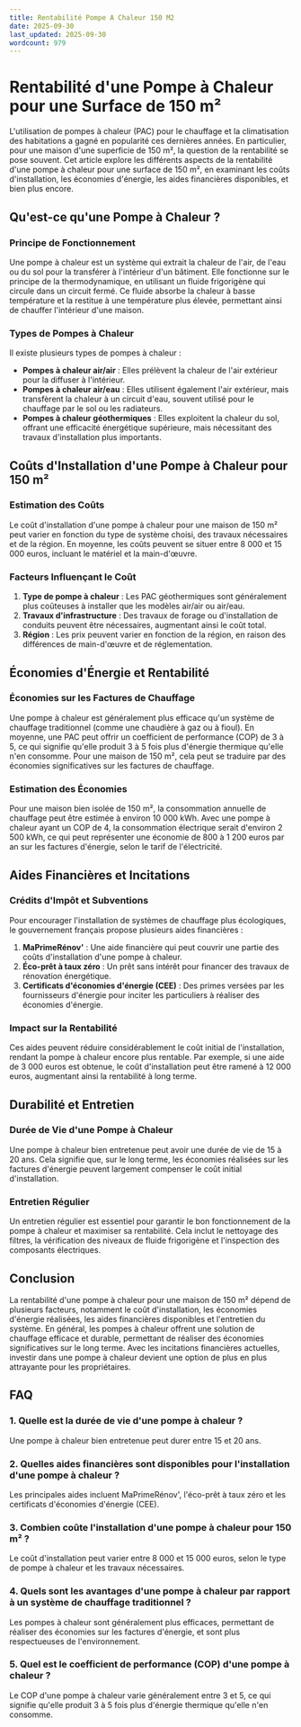 ```yaml
---
title: Rentabilité Pompe A Chaleur 150 M2
date: 2025-09-30
last_updated: 2025-09-30
wordcount: 979
---
```


# Rentabilité d'une Pompe à Chaleur pour une Surface de 150 m²

L'utilisation de pompes à chaleur (PAC) pour le chauffage et la climatisation des habitations a gagné en popularité ces dernières années. En particulier, pour une maison d'une superficie de 150 m², la question de la rentabilité se pose souvent. Cet article explore les différents aspects de la rentabilité d'une pompe à chaleur pour une surface de 150 m², en examinant les coûts d'installation, les économies d'énergie, les aides financières disponibles, et bien plus encore.

## Qu'est-ce qu'une Pompe à Chaleur ?

### Principe de Fonctionnement

Une pompe à chaleur est un système qui extrait la chaleur de l'air, de l'eau ou du sol pour la transférer à l'intérieur d'un bâtiment. Elle fonctionne sur le principe de la thermodynamique, en utilisant un fluide frigorigène qui circule dans un circuit fermé. Ce fluide absorbe la chaleur à basse température et la restitue à une température plus élevée, permettant ainsi de chauffer l'intérieur d'une maison.

### Types de Pompes à Chaleur

Il existe plusieurs types de pompes à chaleur :

- **Pompes à chaleur air/air** : Elles prélèvent la chaleur de l'air extérieur pour la diffuser à l'intérieur.
- **Pompes à chaleur air/eau** : Elles utilisent également l'air extérieur, mais transfèrent la chaleur à un circuit d'eau, souvent utilisé pour le chauffage par le sol ou les radiateurs.
- **Pompes à chaleur géothermiques** : Elles exploitent la chaleur du sol, offrant une efficacité énergétique supérieure, mais nécessitant des travaux d'installation plus importants.

## Coûts d'Installation d'une Pompe à Chaleur pour 150 m²

### Estimation des Coûts

Le coût d'installation d'une pompe à chaleur pour une maison de 150 m² peut varier en fonction du type de système choisi, des travaux nécessaires et de la région. En moyenne, les coûts peuvent se situer entre 8 000 et 15 000 euros, incluant le matériel et la main-d'œuvre.

### Facteurs Influençant le Coût

1. **Type de pompe à chaleur** : Les PAC géothermiques sont généralement plus coûteuses à installer que les modèles air/air ou air/eau.
2. **Travaux d'infrastructure** : Des travaux de forage ou d'installation de conduits peuvent être nécessaires, augmentant ainsi le coût total.
3. **Région** : Les prix peuvent varier en fonction de la région, en raison des différences de main-d'œuvre et de réglementation.

## Économies d'Énergie et Rentabilité

### Économies sur les Factures de Chauffage

Une pompe à chaleur est généralement plus efficace qu'un système de chauffage traditionnel (comme une chaudière à gaz ou à fioul). En moyenne, une PAC peut offrir un coefficient de performance (COP) de 3 à 5, ce qui signifie qu'elle produit 3 à 5 fois plus d'énergie thermique qu'elle n'en consomme. Pour une maison de 150 m², cela peut se traduire par des économies significatives sur les factures de chauffage.

### Estimation des Économies

Pour une maison bien isolée de 150 m², la consommation annuelle de chauffage peut être estimée à environ 10 000 kWh. Avec une pompe à chaleur ayant un COP de 4, la consommation électrique serait d'environ 2 500 kWh, ce qui peut représenter une économie de 800 à 1 200 euros par an sur les factures d'énergie, selon le tarif de l'électricité.

## Aides Financières et Incitations

### Crédits d'Impôt et Subventions

Pour encourager l'installation de systèmes de chauffage plus écologiques, le gouvernement français propose plusieurs aides financières :

1. **MaPrimeRénov'** : Une aide financière qui peut couvrir une partie des coûts d'installation d'une pompe à chaleur.
2. **Éco-prêt à taux zéro** : Un prêt sans intérêt pour financer des travaux de rénovation énergétique.
3. **Certificats d'économies d'énergie (CEE)** : Des primes versées par les fournisseurs d'énergie pour inciter les particuliers à réaliser des économies d'énergie.

### Impact sur la Rentabilité

Ces aides peuvent réduire considérablement le coût initial de l'installation, rendant la pompe à chaleur encore plus rentable. Par exemple, si une aide de 3 000 euros est obtenue, le coût d'installation peut être ramené à 12 000 euros, augmentant ainsi la rentabilité à long terme.

## Durabilité et Entretien

### Durée de Vie d'une Pompe à Chaleur

Une pompe à chaleur bien entretenue peut avoir une durée de vie de 15 à 20 ans. Cela signifie que, sur le long terme, les économies réalisées sur les factures d'énergie peuvent largement compenser le coût initial d'installation.

### Entretien Régulier

Un entretien régulier est essentiel pour garantir le bon fonctionnement de la pompe à chaleur et maximiser sa rentabilité. Cela inclut le nettoyage des filtres, la vérification des niveaux de fluide frigorigène et l'inspection des composants électriques.

## Conclusion

La rentabilité d'une pompe à chaleur pour une maison de 150 m² dépend de plusieurs facteurs, notamment le coût d'installation, les économies d'énergie réalisées, les aides financières disponibles et l'entretien du système. En général, les pompes à chaleur offrent une solution de chauffage efficace et durable, permettant de réaliser des économies significatives sur le long terme. Avec les incitations financières actuelles, investir dans une pompe à chaleur devient une option de plus en plus attrayante pour les propriétaires.

## FAQ

### 1. Quelle est la durée de vie d'une pompe à chaleur ?

Une pompe à chaleur bien entretenue peut durer entre 15 et 20 ans.

### 2. Quelles aides financières sont disponibles pour l'installation d'une pompe à chaleur ?

Les principales aides incluent MaPrimeRénov', l'éco-prêt à taux zéro et les certificats d'économies d'énergie (CEE).

### 3. Combien coûte l'installation d'une pompe à chaleur pour 150 m² ?

Le coût d'installation peut varier entre 8 000 et 15 000 euros, selon le type de pompe à chaleur et les travaux nécessaires.

### 4. Quels sont les avantages d'une pompe à chaleur par rapport à un système de chauffage traditionnel ?

Les pompes à chaleur sont généralement plus efficaces, permettant de réaliser des économies sur les factures d'énergie, et sont plus respectueuses de l'environnement.

### 5. Quel est le coefficient de performance (COP) d'une pompe à chaleur ?

Le COP d'une pompe à chaleur varie généralement entre 3 et 5, ce qui signifie qu'elle produit 3 à 5 fois plus d'énergie thermique qu'elle n'en consomme.